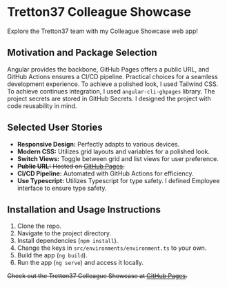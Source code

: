 # Tretton37 Colleague Showcase

Explore the Tretton37 team with my Colleague Showcase web app!

## Motivation and Package Selection

Angular provides the backbone, GitHub Pages offers a public URL, and GitHub Actions ensures a CI/CD pipeline. Practical choices for a seamless development experience.
To achieve a polished look, I used Tailwind CSS.
To achieve continues integration, I used `angular-cli-ghpages` library.
The project secrets are stored in GitHub Secrets.
I designed the project with code reusability in mind.

## Selected User Stories

- **Responsive Design:** Perfectly adapts to various devices.
- **Modern CSS:** Utilizes grid layouts and variables for a polished look.
- **Switch Views:** Toggle between grid and list views for user preference. 
- ~~**Public URL:** Hosted on [GitHub Pages](https://anejvovcak.github.io/tretton-interview/).~~
- **CI/CD Pipeline:** Automated with GitHub Actions for efficiency.
- **Use Typescript:** Utilizes Typescript for type safety. I defined Employee interface to ensure type safety.

## Installation and Usage Instructions

1. Clone the repo.
2. Navigate to the project directory.
3. Install dependencies (`npm install`).
4. Change the keys in `src/environments/environment.ts` to your own.
4. Build the app (`ng build`).
5. Run the app (`ng serve`) and access it locally.

~~Check out the Tretton37 Colleague Showcase at [GitHub Pages](https://anejvovcak.github.io/tretton-interview/).~~

